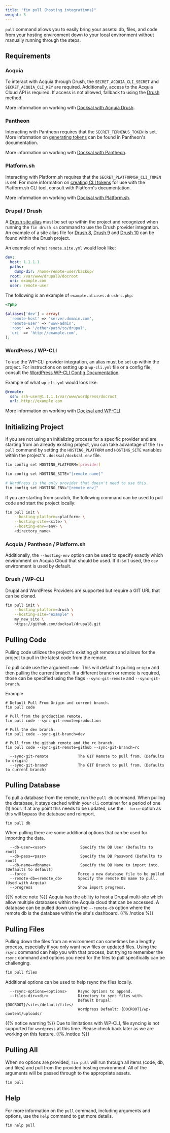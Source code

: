```yaml
---
title: "fin pull (hosting integrations)"
weight: 3
---
```


`pull` command allows you to easily bring your assets: db, files, and code from your hosting environment
down to your local environment without manually running through the steps.

## Requirements

### Acquia

To interact with Acquia through Drush, the `SECRET_ACQUIA_CLI_SECRET` and
`SECRET_ACQUIA_CLI_KEY` are required. Additionally, access to the Acquia Cloud API
is required. If access is not allowed, fallback to using the [Drush](/fin/fin-pull/#drupal-drush) method.

More information on working with [Docksal with Acquia Drush](/tools/acquia-drush).

### Pantheon

Interacting with Pantheon requires that the `SECRET_TERMINUS_TOKEN`
is set. More information on [generating tokens](https://pantheon.io/docs/machine-tokens/)
can be found in Pantheon's documentation.

More information on working with [Docksal with Pantheon](/tools/terminus).

### Platform.sh

Interacting with Platform.sh requires that the `SECRET_PLATFORMSH_CLI_TOKEN`
is set. For more information on [creating CLI tokens](https://docs.platform.sh/gettingstarted/cli/api-tokens.html)
for use with the Platform.sh CLI tool, consult with Platform's documentation.

More information on working with [Docksal with Platform.sh](/tools/platformsh).

### Drupal / Drush

A [Drush site alias](/tools/drush/#site-aliases) must be set up within the project and recognized when running the `fin drush sa` command to use 
the Drush provider integration. An example of a site alias file for [Drush 8](https://github.com/drush-ops/drush/blob/8.x/examples/example.aliases.drushrc.php), [Drush 9](https://github.com/drush-ops/drush/blob/9.x/examples/example.site.yml) and [Drush 10](https://github.com/drush-ops/drush/blob/master/examples/example.site.yml) can be
found within the Drush project.

An example of what `remote.site.yml` would look like:

```yaml
dev:
  host: 1.1.1.1
  paths:
    dump-dir: /home/remote-user/backup/
  root: /var/www/drupal8/docroot
  uri: example.com
  user: remote-user

```

The following is an example of `example.aliases.drushrc.php`:

```php
<?php

$aliases['dev'] = array(
  'remote-host' => 'server.domain.com',
  'remote-user' => 'www-admin',
  'root' => '/other/path/to/drupal',
  'uri' => 'http://example.com',
);
```

### WordPress / WP-CLI

To use the WP-CLI provider integration, an alias must be set up within the project. For instructions 
on setting up a `wp-cli.yml` file or a config file, consult the [WordPress WP-CLI Config Documentation](https://make.wordpress.org/cli/handbook/config/#config-files).

Example of what `wp-cli.yml` would look like:

```yaml
@remote:
  ssh: ssh-user@1.1.1.1/var/www/wordpress/docroot
  url: http://example.com
```

More information on working with [Docksal and WP-CLI](/tools/wp-cli).

## Initializing Project

If you are not using an initializing process for a specific provider and are
starting from an already existing project, you can take advantage of
the `fin pull` command by setting the `HOSTING_PLATFORM` and
`HOSTING_SITE` variables within the project's `.docksal/docksal.env`
file.

```bash
fin config set HOSTING_PLATFORM=[provider]

fin config set HOSTING_SITE="[remote name]"

# WordPress is the only provider that doesn't need to use this.
fin config set HOSTING_ENV="[remote env]"
```

If you are starting from scratch, the following command can be used
to pull code and start the project locally:

```bash
fin pull init \
    --hosting-platform=<platform> \
    --hosting-site=<site> \
    --hosting-env=<env> \
    <directory_name>
```

### Acquia / Pantheon / Platform.sh

Additionally, the `--hosting-env` option can be used to specify exactly
which environment on Acquia Cloud that should be used. If it isn't used, 
the `dev` environment is used by default.

### Drush / WP-CLI

Drupal and WordPress Providers are supported but require a GIT URL that
can be cloned.

```bash
fin pull init \
    --hosting-platform=drush \
    --hosting-site="example" \
    my_new_site \
    https://github.com/docksal/drupal8.git
```

## Pulling Code

Pulling code utilizes the project's existing git remotes and allows for
the project to pull in the latest code from the remote.

To pull code use the argument `code`. This will default to pulling `origin`
and then pulling the current branch. If a different branch or remote is required,
those can be specified using the flags `--sync-git-remote` and `--sync-git-branch`.

Example

```
# Default Pull From Origin and current branch.
fin pull code

# Pull from the production remote.
fin pull code --sync-git-remote=production

# Pull the dev branch.
fin pull code --sync-git-branch=dev

# Pull from the github remote and the rc branch.
fin pull code --sync-git-remote=github --sync-git-branch=rc
```

```
  --sync-git-remote             The GIT Remote to pull from. (Defaults to origin)
  --sync-git-branch             The GIT Branch to pull from. (Defaults to current branch)
```

## Pulling Database

To pull a database from the remote, run the `pull db` command. When
pulling the database, it stays cached within your `cli` container for a
period of one (1) hour. If at any point this needs to be updated, use
the `--force` option as this will bypass the database and reimport.

```bash
fin pull db
```

When pulling there are some additional options that can be used for
importing the data.

```
  --db-user=<user>               Specify the DB User (Defaults to root)
  --db-pass=<pass>               Specify the DB Password (Defaults to root)
  --db-name=<dbname>             Specify the DB Name to import into. (Defaults to default)
  --force                       Force a new database file to be pulled
  --remote-db=<remote_db>       Specify the remote DB name to pull. (Used with Acquia)
  --progress                    Show import progress.
```

{{% notice note %}}
Acquia has the ability to host a Drupal multi-site which allow
multiple databases within the Acquia cloud that can be accessed. A
database can be pulled down using the `--remote-db` option where the
remote db is the database within the site's dashboard.
{{% /notice %}}

## Pulling Files

Pulling down the files from an environment can sometimes be a lengthy process, especially
if you only want new files or updated files. Using the `rsync` command can help you with 
that process, but trying to remember the `rsync` command and options you need for
the files to pull specifically can be challenging.

```bash
fin pull files
```

Additional options can be used to help rsync the files locally.

```
  --rsync-options=<options>     Rsync Options to append.
  --files-dir=<dir>             Directory to sync files with.
                                Default Drupal: {DOCROOT}/sites/default/files/
                                Wordpress Default: {DOCROOT}/wp-content/uploads/

```

{{% notice warning %}}
Due to limitations with WP-CLI, file syncing is not supported for `wordpress`
at this time. Please check back later as we are working on this feature.
{{% /notice %}}

## Pulling All

When no options are provided, `fin pull` will run through all items
(code, db, and files) and pull from the provided hosting environment.
All of the arguments will be passed through to the appropriate assets.

```bash
fin pull
```

## Help

For more information on the `pull` command, including arguments and options,
use the `help` command to get more details.

```bash
fin help pull
```

